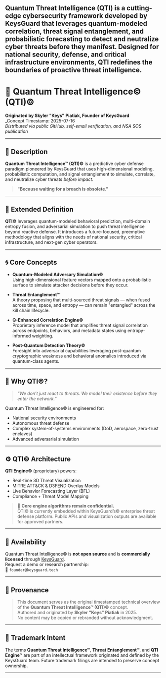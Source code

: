 Quantum Threat Intelligence (QTI) is a cutting-edge cybersecurity framework developed by KeysGuard that leverages quantum-modeled correlation, threat signal entanglement, and probabilistic forecasting to detect and neutralize cyber threats before they manifest. Designed for national security, defense, and critical infrastructure environments, QTI redefines the boundaries of proactive threat intelligence.
---

# 🧠 Quantum Threat Intelligence© (QTI)©  
**Originated by Skyler "Keys" Piatiak, Founder of KeysGuard**  
_Concept Timestamp: 2025-07-16  
_Distributed via public GitHub, self-email verification, and NSA SOS publication_

---

## 🔐 Description

**Quantum Threat Intelligence™ (QTI)©** is a predictive cyber defense paradigm pioneered by KeysGuard that uses high-dimensional modeling, probabilistic computation, and signal entanglement to simulate, correlate, and neutralize cyber threats *before impact*.

> **"Because waiting for a breach is obsolete."**

---

## 🔮 Extended Definition

**QTI©** leverages quantum-modeled behavioral prediction, multi-domain entropy fusion, and adversarial simulation to push threat intelligence beyond reactive defense. It introduces a future-focused, preemptive methodology that aligns with the needs of national security, critical infrastructure, and next-gen cyber operators.

---

## 🌀 Core Concepts

- **Quantum-Modeled Adversary Simulation©**  
  Using high-dimensional feature vectors mapped onto a probabilistic surface to simulate attacker decisions before they occur.

- **Threat Entanglement™**  
  A theory proposing that multi-sourced threat signals — when fused across time, space, and entropy — can remain "entangled" across the kill chain lifecycle.

- **Q-Enhanced Correlation Engine©**  
  Proprietary inference model that amplifies threat signal correlation across endpoints, behaviors, and metadata states using entropy-informed weighting.

- **Post-Quantum Detection Theory©**  
  Foresight into adversarial capabilities leveraging post-quantum cryptographic weakness and behavioral anomalies introduced via quantum-class agents.

---

## 🧠 Why QTI©?

> _“We don’t just react to threats. We model their existence before they enter the network.”_

Quantum Threat Intelligence© is engineered for:
- National security environments  
- Autonomous threat defense  
- Complex system-of-systems environments (DoD, aerospace, zero-trust enclaves)  
- Advanced adversarial simulation

---

## ⚙️ QTI© Architecture

**QTI Engine©** (proprietary) powers:
- Real-time 3D Threat Visualization
- MITRE ATT&CK & D3FEND Overlay Models
- Live Behavior Forecasting Layer (BFL)
- Compliance + Threat Model Mapping

> 🧠 **Core engine algorithms remain confidential.**  
QTI© is currently embedded within KeysGuard’s© enterprise threat defense platform. Public APIs and visualization outputs are available for approved partners.

---

## 🚀 Availability

Quantum Threat Intelligence© is **not open source** and is **commercially licensed** through [KeysGuard](https://keysguard.tech).  
Request a demo or research partnership:  
📧 `founder@keysguard.tech`

---

## 📜 Provenance

> This document serves as the original timestamped technical overview of the **Quantum Threat Intelligence™ (QTI)©** concept.  
> Authored and originated by **Skyler "Keys" Piatiak** in 2025.  
> No content may be copied or rebranded without acknowledgment.

---

## 📎 Trademark Intent

The terms **Quantum Threat Intelligence™**, **Threat Entanglement™**, and **QTI Engine™** are part of an intellectual framework originated and defined by the KeysGuard team. Future trademark filings are intended to preserve concept ownership.

---


